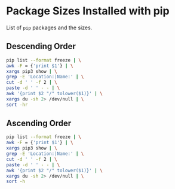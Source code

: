 # Package Sizes Installed with pip
List of `pip` packages and the sizes.

## Descending Order
```sh
pip list --format freeze | \
awk -F = {'print $1'} | \
xargs pip3 show | \
grep -E 'Location:|Name:' | \
cut -d ' ' -f 2 | \
paste -d ' ' - - | \
awk '{print $2 "/" tolower($1)}' | \
xargs du -sh 2> /dev/null | \
sort -hr
```

## Ascending Order
```sh
pip list --format freeze | \
awk -F = {'print $1'} | \
xargs pip3 show | \
grep -E 'Location:|Name:' | \
cut -d ' ' -f 2 | \
paste -d ' ' - - | \
awk '{print $2 "/" tolower($1)}' | \
xargs du -sh 2> /dev/null | \
sort -h
```